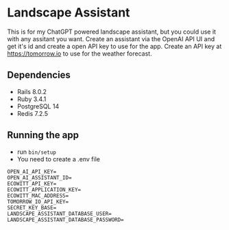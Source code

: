 # Landscape Assistant
This is for my ChatGPT powered landscape assistant, but you could use it
with any assitant you want.
Create an assistant via the OpenAI API UI and get it's id and create a
open API key to use for the app.
Create an API key at https://tomorrow.io to use for the weather
forecast.

## Dependencies
* Rails 8.0.2
* Ruby 3.4.1
* PostgreSQL 14
* Redis 7.2.5

## Running the app
* run `bin/setup`
* You need to create a .env file

``` env
OPEN_AI_API_KEY=
OPEN_AI_ASSISTANT_ID=
ECOWITT_API_KEY=
ECOWITT_APPLICATION_KEY=
ECOWITT_MAC_ADDRESS=
TOMORROW_IO_API_KEY=
SECRET_KEY_BASE=
LANDSCAPE_ASSISTANT_DATABASE_USER=
LANDSCAPE_ASSISTANT_DATABASE_PASSWORD=
